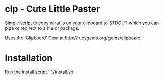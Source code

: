 clp - Cute Little Paster
========================

Simple script to copy what is on your clipboard to STDOUT which 
you can pipe or redirect to a file or package.

Uses the 'Clipboard' Gem at http://rubygems.org/gems/clipboard

Installation
============

Run the install script '''./install.sh
